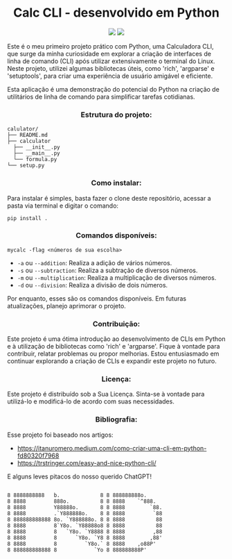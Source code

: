 <h1 align="center">Calc CLI - desenvolvido em Python</h1>

<p align="center">
    <img loading="lazy" src="https://img.shields.io/badge/Python-V3.12.0-green" />
    <img loading="lazy" src="https://img.shields.io/badge/Python-V3.12.0-green" />
</p>

<p>
Este é o meu primeiro projeto prático com Python, uma Calculadora CLI, que surge da minha curiosidade em explorar a criação de interfaces de linha de comando (CLI) após utilizar extensivamente o terminal do Linux. Neste projeto, utilizei algumas bibliotecas úteis, como 'rich', 'argparse' e 'setuptools', para criar uma experiência de usuário amigável e eficiente.
</p>

<p>
Esta aplicação é uma demonstração do potencial do Python na criação de utilitários de linha de comando para simplificar tarefas cotidianas.
</p>

<h3 align="center">Estrutura do projeto:</h3>

```
calulator/
├── README.md
├── calculator
  ├── __init__.py
  ├── __main__.py
  └── formula.py
└── setup.py
```

<h3 align="center">Como instalar:</h3>
<p>
Para instalar é simples, basta fazer o clone deste repositório, acessar a pasta via terminal e digitar o comando:
</p>

```
pip install .
```

<h3 align="center">Comandos disponíveis:</h3>

```
mycalc -flag <números de sua escolha>
```

- `-a` ou `--addition`: Realiza a adição de vários números.
- `-s` ou `--subtraction`: Realiza a subtração de diversos números.
- `-m` ou `--multiplication`: Realiza a multiplicação de diversos números.
- `-d` ou `--division`: Realiza a divisão de dois números.

<p>Por enquanto, esses são os comandos disponíveis. Em futuras atualizações, planejo aprimorar o projeto.</p>

<h3 align="center">Contribuição:</h3>

<p>Este projeto é uma ótima introdução ao desenvolvimento de CLIs em Python e à utilização de bibliotecas como 'rich' e 'argparse'. Fique à vontade para contribuir, relatar problemas ou propor melhorias. Estou entusiasmado em continuar explorando a criação de CLIs e expandir este projeto no futuro.</p>
<h3 align="center">Licença:</h3>

<p>Este projeto é distribuído sob a Sua Licença. Sinta-se à vontade para utilizá-lo e modificá-lo de acordo com suas necessidades.</p>

<h3 align="center">Bibliografia:</h3>

<p>
Esse projeto foi baseado nos artigos:

- https://itanuromero.medium.com/como-criar-uma-cli-em-python-fd80320f7968
- https://trstringer.com/easy-and-nice-python-cli/

E alguns leves pitacos do nosso querido ChatGPT!

</p>

```

8 8888888888   b.             8 8 888888888o.
8 8888         888o.          8 8 8888    `^888.
8 8888         Y88888o.       8 8 8888        `88.
8 8888         .`Y888888o.    8 8 8888         `88
8 888888888888 8o. `Y888888o. 8 8 8888          88
8 8888         8`Y8o. `Y88888o8 8 8888          88
8 8888         8   `Y8o. `Y8888 8 8888         ,88
8 8888         8      `Y8o. `Y8 8 8888        ,88'
8 8888         8         `Y8o.` 8 8888    ,o88P'
8 888888888888 8            `Yo 8 888888888P'

```
